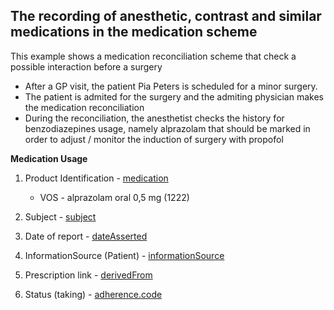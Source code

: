 ## The recording of anesthetic, contrast and similar medications in the medication scheme

This example shows a medication reconciliation scheme that check a possible interaction before a surgery

* After a GP visit, the patient Pia Peters is scheduled for a minor surgery.
* The patient is admited for the surgery and the admiting physician makes the medication reconciliation
* During the reconciliation, the anesthetist checks the history for benzodiazepines usage, namely alprazolam that should be marked in order to adjust / monitor the induction of surgery with propofol


**Medication Usage**
1. Product Identification - [medication](https://build.fhir.org/medicationusage-definitions.html#MedicationUsage.medication)
    * VOS - alprazolam oral 0,5 mg (1222)
  
2. Subject - [subject](https://build.fhir.org/medicationusage-definitions.html#MedicationUsage.subject)
   
3. Date of report - [dateAsserted](https://build.fhir.org/medicationusage-definitions.html#MedicationUsage.dateAsserted)
   
4. InformationSource (Patient) - [informationSource](https://build.fhir.org/medicationusage-definitions.html#MedicationUsage.informationSource)
   
5. Prescription link - [derivedFrom](https://build.fhir.org/medicationusage-definitions.html#MedicationUsage.derivedFrom)
   
6. Status (taking) - [adherence.code](https://build.fhir.org/medicationusage-definitions.html#MedicationUsage.adherence.code) 
